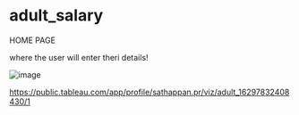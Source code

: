 # adult_salary

HOME PAGE

where the user will enter theri details!

![image](https://user-images.githubusercontent.com/84607354/131340565-dab435b6-6b1e-45f0-9fc6-57c70f87791b.png)



https://public.tableau.com/app/profile/sathappan.pr/viz/adult_16297832408430/1
